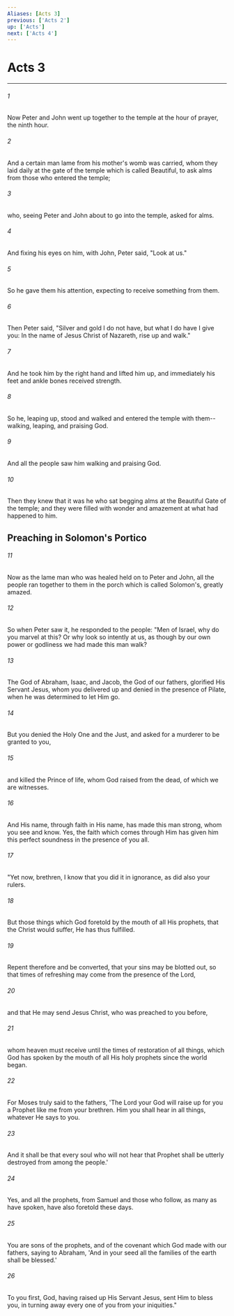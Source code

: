 ```yaml
---
Aliases: [Acts 3]
previous: ['Acts 2']
up: ['Acts']
next: ['Acts 4']
---
```

# Acts 3

***


###### 1 
Now Peter and John went up together to the temple at the hour of prayer, the ninth hour. 

###### 2 
And a certain man lame from his mother's womb was carried, whom they laid daily at the gate of the temple which is called Beautiful, to ask alms from those who entered the temple; 

###### 3 
who, seeing Peter and John about to go into the temple, asked for alms. 

###### 4 
And fixing his eyes on him, with John, Peter said, "Look at us." 

###### 5 
So he gave them his attention, expecting to receive something from them. 

###### 6 
Then Peter said, "Silver and gold I do not have, but what I do have I give you: In the name of Jesus Christ of Nazareth, rise up and walk." 

###### 7 
And he took him by the right hand and lifted him up, and immediately his feet and ankle bones received strength. 

###### 8 
So he, leaping up, stood and walked and entered the temple with them--walking, leaping, and praising God. 

###### 9 
And all the people saw him walking and praising God. 

###### 10 
Then they knew that it was he who sat begging alms at the Beautiful Gate of the temple; and they were filled with wonder and amazement at what had happened to him.

## Preaching in Solomon's Portico 

###### 11 
Now as the lame man who was healed held on to Peter and John, all the people ran together to them in the porch which is called Solomon's, greatly amazed. 

###### 12 
So when Peter saw it, he responded to the people: "Men of Israel, why do you marvel at this? Or why look so intently at us, as though by our own power or godliness we had made this man walk? 

###### 13 
The God of Abraham, Isaac, and Jacob, the God of our fathers, glorified His Servant Jesus, whom you delivered up and denied in the presence of Pilate, when he was determined to let Him go. 

###### 14 
But you denied the Holy One and the Just, and asked for a murderer to be granted to you, 

###### 15 
and killed the Prince of life, whom God raised from the dead, of which we are witnesses. 

###### 16 
And His name, through faith in His name, has made this man strong, whom you see and know. Yes, the faith which comes through Him has given him this perfect soundness in the presence of you all. 

###### 17 
"Yet now, brethren, I know that you did it in ignorance, as did also your rulers. 

###### 18 
But those things which God foretold by the mouth of all His prophets, that the Christ would suffer, He has thus fulfilled. 

###### 19 
Repent therefore and be converted, that your sins may be blotted out, so that times of refreshing may come from the presence of the Lord, 

###### 20 
and that He may send Jesus Christ, who was preached to you before, 

###### 21 
whom heaven must receive until the times of restoration of all things, which God has spoken by the mouth of all His holy prophets since the world began. 

###### 22 
For Moses truly said to the fathers, 'The Lord your God will raise up for you a Prophet like me from your brethren. Him you shall hear in all things, whatever He says to you. 

###### 23 
And it shall be that every soul who will not hear that Prophet shall be utterly destroyed from among the people.' 

###### 24 
Yes, and all the prophets, from Samuel and those who follow, as many as have spoken, have also foretold these days. 

###### 25 
You are sons of the prophets, and of the covenant which God made with our fathers, saying to Abraham, 'And in your seed all the families of the earth shall be blessed.' 

###### 26 
To you first, God, having raised up His Servant Jesus, sent Him to bless you, in turning away every one of you from your iniquities."
